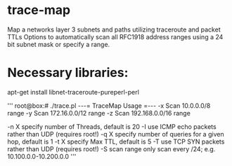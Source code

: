 # trace-map
Map a networks layer 3 subnets and paths utilizing traceroute and packet TTLs
Options to automatically scan all RFC1918 address ranges using a 24 bit subnet mask or specify a range.

# Necessary libraries:
apt-get install libnet-traceroute-pureperl-perl

'''
root@box:# ./trace.pl 
   ---= TraceMap Usage =---
 -x Scan 10.0.0.0/8 range
 -y Scan 172.16.0.0/12 range
 -z Scan 192.168.0.0/16 range

 -n X specify number of Threads, default is 20
 -I use ICMP echo packets rather than UDP (requires root!)
 -q X specify number of queries for a given hop, default is 1
 -t X specify Max TTL, default is 5
 -T use TCP SYN packets rather than UDP (requires root!)
 -S scan range only scan every /24; e.g. 10.100.0.0-10.200.0.0
'''
